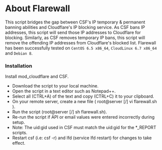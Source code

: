 # About Flarewall

This script bridges the gap between CSF's IP temporary & permanent banning abilities and Cloudflare's IP blocking service. As CSF bans IP addresses, this script will send those IP addresses to Cloudflare for blocking. Similarly, as CSF removes temporary IP bans, this script will remove the offending IP addresses from Cloudflare's blocked list. Flarewall has been successfully tested on `CentOS 6.5 x86_64`, `CloudLinux 6.7 x86_64` and `Debian 8`.

### Installation

Install mod_cloudflare and CSF.

* Download the script to your local machine.
* Open the script in a text editor such as Notepad++.
* Select all (CTRL+A) of the text and copy (CTRL+C) it to your clipboard.
* On your remote server, create a new file ( root@server [/] vi flarewall.sh ).
* Run the script (root@server [/] sh flarewall.sh).
* Re-run the script if API or email values were entered incorrectly during setup.
* Note: The uid:gid used in CSF must match the uid:gid for the *_REPORT scripts.
* Restart csf (i.e: csf -r) and lfd (service lfd restart) for changes to take effect.

